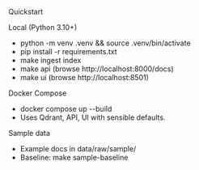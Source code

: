 Quickstart

Local (Python 3.10+)
- python -m venv .venv && source .venv/bin/activate
- pip install -r requirements.txt
- make ingest index
- make api  (browse http://localhost:8000/docs)
- make ui   (browse http://localhost:8501)

Docker Compose
- docker compose up --build
- Uses Qdrant, API, UI with sensible defaults.

Sample data
- Example docs in data/raw/sample/
- Baseline: make sample-baseline

